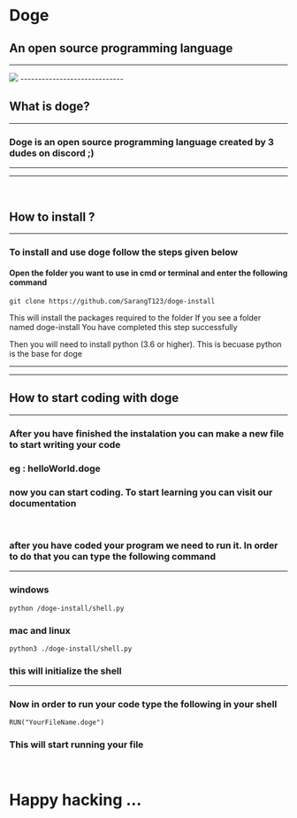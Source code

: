 # Doge
## An open source programming language
---------------------
<img src="https://media.discordapp.net/attachments/867313035530207245/867423735560798258/Untitled103_20210721204138.png?width=400&height=400">
-----------------------------
<br>

## What is doge?
------------------------
 ### Doge is an open source programming language created by 3 dudes on discord ;)

 ---
 ---

<br>

## How to install ?
---
### To install and use doge follow the steps given below

#### Open the folder you want to use in cmd or terminal and enter the following command 
```
git clone https://github.com/SarangT123/doge-install
```
This will install the packages required to the folder 
If you see a folder named doge-install You have completed this step successfully

Then you will need to install python (3.6 or higher). This is becuase python is the base for doge

---
---

## How to start coding with doge
---
### After you have finished the instalation you can make a new file to start writing your code 
### eg : helloWorld.doge

### now you can start coding. To start learning you can visit our documentation

<br>

### after you have coded your program we need to run it. In order to do that you can type the following command 
---
### windows 
```
python /doge-install/shell.py
```

### mac and linux
```
python3 ./doge-install/shell.py
```

### this will initialize the shell 

---
### Now in order to run your code type the following in your shell 

```
RUN("YourFileName.doge")
```

### This will start running your file

<br>

# Happy hacking ...
